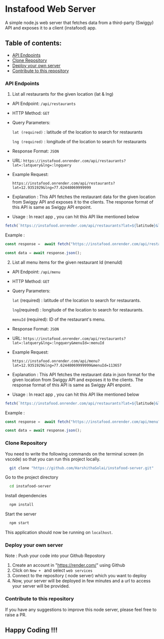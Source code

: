 # Instafood Web Server 
A simple node.js web server that fetches data from a third-party (Swiggy) API and exposes it to a client (instafood) app.

## Table of contents:
- [API Endpoints](#api-endpoints)
- [Clone Repository](#clone-repository)
- [Deploy your own server](#deploy-your-own-server)
- [Contribute to this repository](#contribute-to-this-repository)

### API Endpoints 

1. List all restaurants for the given location (lat & lng)

- API Endpoint: `/api/restaurants`

- HTTP Method:  `GET`

- Query Parameters:

  `lat (required)` : latitude of the location to search for restaurants

  `lng (required)` : longitude of the location to search for restaurants

- Response Format: `JSON`

- URL: `https://instafood.onrender.com/api/restaurants?lat=:latquery&lng=:lngquery`

- Example Request:

  `https://instafood.onrender.com/api/restaurants?lat=12.9351929&lng=77.62448069999999`

- Explanation : This API fetches the restaurant data for the given location from Swiggy API and exposes it to the clients. The response format of this API is same as Swiggy API enpoint. 


- Usage : In react app , you can hit this API like mentioned below 

```javascript
fetch(`https://instafood.onrender.com/api/restaurants?lat=${latitude}&lng=${longitude}`)
```

Example :

```javascript
const response =  await fetch("https://instafood.onrender.com/api/restaurants?lat=12.9351929&lng=77.62448069999999")

const data = await response.json();

```


2. List all menu items for the given restaurant Id (menuId)

- API Endpoint: `/api/menu`

- HTTP Method:  `GET`

- Query Parameters:

  `lat` (required) : latitude of the location to search for restaurants.

  `lng`(required) : longitude of the location to search for restaurants.

  `menuId` (required): ID of the restaurant's menu.


- Response Format: `JSON`

- URL: `https://instafood.onrender.com/api/restaurants?lat=:latquery&lng=:lngquery&menuId=:menuId`

- Example Request:

  `https://instafood.onrender.com/api/menu?lat=12.9351929&lng=77.62448069999999&menuId=113657`

- Explanation : This API fetches the restaurant data in json format for the given location from Swiggy API and exposes it to the clients. The response format of this API is same as Swiggy API enpoint. 

- Usage : In react app , you can hit this API like mentioned below 

```javascript
fetch(`https://instafood.onrender.com/api/restaurants?lat=${latitude}&lng=${longitude}&menuId=${menuId}`)
```

Example :

```javascript
const response =  await fetch("https://instafood.onrender.com/api/menu?lat=12.9351929&lng=77.62448069999999&menuId=113657")

const data = await response.json();

```

### Clone Repository
You need to write the following commands on the terminal screen (in vscode) so that you can run this project locally.

```bash
  git clone "https://github.com/HarshithaSolai/instafood-server.git"
```
Go to the project directory

```bash
  cd instafood-server
```
Install dependencies
```bash
  npm install
```
Start the server
```bash
  npm start
```

This application should now be running on `localhost`.

### Deploy your own server

Note : Push your code into your Github Repostory 

1. Create an account in "https://render.com/" using Github
2. Click on `New + ` and select `web services`
3. Connect to the repository ( node server) which you want to deploy 
4. Now, your server will be deployed in few minutes and a url to access your server will be provided.


### Contribute to this repository

If you have any suggestions to improve this node server, please feel free to raise a PR. 


## Happy Coding !!!

